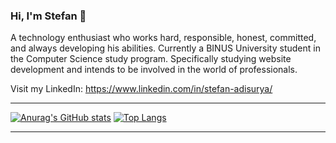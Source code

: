 ### Hi, I'm Stefan 👋

A technology enthusiast who works hard, responsible, honest, committed, and always developing his abilities. Currently a BINUS University student in the Computer Science study program. Specifically studying website development and intends to be involved in the world of professionals.

Visit my LinkedIn: https://www.linkedin.com/in/stefan-adisurya/

***
[![Anurag's GitHub stats](https://github-readme-stats.vercel.app/api?username=stefanadisurya&hide=stars&show_icons=true&theme=merko)](https://github.com/stefanadisurya)
[![Top Langs](https://github-readme-stats.vercel.app/api/top-langs/?username=stefanadisurya&layout=compact&show_icons=true&theme=merko)](https://github.com/stefanadisurya)
***
